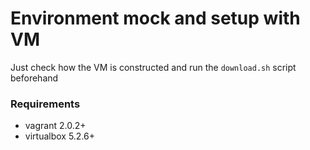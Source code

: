 # Environment mock and setup with VM

Just check how the VM is constructed and run the `download.sh` script beforehand

### Requirements
- vagrant 2.0.2+
- virtualbox 5.2.6+


